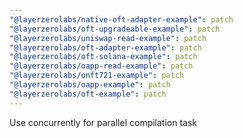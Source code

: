 ```yaml
---
"@layerzerolabs/native-oft-adapter-example": patch
"@layerzerolabs/oft-upgradeable-example": patch
"@layerzerolabs/uniswap-read-example": patch
"@layerzerolabs/oft-adapter-example": patch
"@layerzerolabs/oft-solana-example": patch
"@layerzerolabs/oapp-read-example": patch
"@layerzerolabs/onft721-example": patch
"@layerzerolabs/oapp-example": patch
"@layerzerolabs/oft-example": patch
---
```


Use concurrently for parallel compilation task
